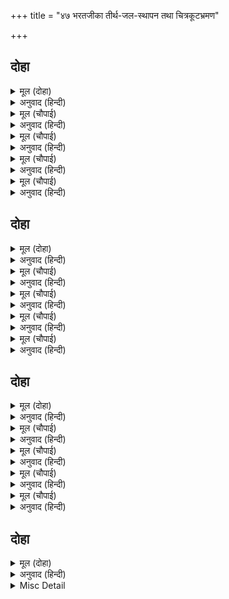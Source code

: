 +++
title = "४७ भरतजीका तीर्थ-जल-स्थापन तथा चित्रकूटभ्रमण"

+++


## दोहा


<details><summary>मूल (दोहा)</summary>

अत्रि कहेउ तब भरत सन सैल समीप सुकूप।  
राखिअ तीरथ तोय तहँ पावन अमिअ अनूप॥ ३०९॥
</details>

<details><summary>अनुवाद (हिन्दी)</summary>

तब अत्रिजीने भरतजीसे कहा—इस पर्वतके समीप ही एक सुन्दर कुआँ है। इस पवित्र, अनुपम और अमृत-जैसे तीर्थजलको उसीमें स्थापित कर दीजिये॥ ३०९॥
</details>

<details><summary>मूल (चौपाई)</summary>

भरत अत्रि अनुसासन पाई।  
जल भाजन सब दिए चलाई॥  
सानुज आपु अत्रि मुनि साधू।  
सहित गए जहँ कूप अगाधू॥
</details>

<details><summary>अनुवाद (हिन्दी)</summary>

भरतजीने अत्रिमुनिकी आज्ञा पाकर जलके सब पात्र रवाना कर दिये और छोटे भाई शत्रुघ्न, अत्रि मुनि तथा अन्य साधु-सन्तोंसहित आप वहाँ गये जहाँ वह अथाह कुआँ था॥ १॥
</details>

<details><summary>मूल (चौपाई)</summary>

पावन पाथ पुन्यथल राखा।  
प्रमुदित प्रेम अत्रि अस भाषा॥  
तात अनादि सिद्ध थल एहू।  
लोपेउ काल बिदित नहिं केहू॥
</details>

<details><summary>अनुवाद (हिन्दी)</summary>

और उस पवित्र जलको उस पुण्यस्थलमें रख दिया। तब अत्रि ऋषिने प्रेमसे आनन्दित होकर ऐसा कहा—हे तात! यह अनादि सिद्धस्थल है। कालक्रमसे यह लोप हो गया था इसलिये किसीको इसका पता नहीं था॥ २॥
</details>

<details><summary>मूल (चौपाई)</summary>

तब सेवकन्ह सरस थलु देखा।  
कीन्ह सुजल हित कूप बिसेषा॥  
बिधिबस भयउ बिस्व उपकारू।  
सुगम अगम अति धरम बिचारू॥
</details>

<details><summary>अनुवाद (हिन्दी)</summary>

तब [भरतजीके] सेवकोंने उस जलयुक्त स्थानको देखा और उस सुन्दर [तीर्थोंके] जलके लिये एक खास कुआँ बना लिया। दैवयोगसे विश्वभरका उपकार हो गया। धर्मका विचार जो अत्यन्त अगम था, वह [इस कूपके प्रभावसे] सुगम हो गया॥ ३॥
</details>

<details><summary>मूल (चौपाई)</summary>

भरतकूप अब कहिहहिं लोगा।  
अति पावन तीरथ जल जोगा॥  
प्रेम सनेम निमज्जत प्रानी।  
होइहहिं बिमल करम मन बानी॥
</details>

<details><summary>अनुवाद (हिन्दी)</summary>

अब इसको लोग भरतकूप कहेंगे। तीर्थोंके जलके संयोगसे तो यह अत्यन्त ही पवित्र हो गया। इसमें प्रेमपूर्वक नियमसे स्नान करनेपर प्राणी मन, वचन और कर्मसे निर्मल हो जायँगे॥ ४॥
</details>

## दोहा


<details><summary>मूल (दोहा)</summary>

कहत कूप महिमा सकल गए जहाँ रघुराउ।  
अत्रि सुनायउ रघुबरहि तीरथ पुन्य प्रभाउ॥ ३१०॥
</details>

<details><summary>अनुवाद (हिन्दी)</summary>

कूपकी महिमा कहते हुए सब लोग वहाँ गये जहाँ श्रीरघुनाथजी थे। श्रीरघुनाथजीको अत्रिजीने उस तीर्थका पुण्य प्रभाव सुनाया॥ ३१०॥
</details>

<details><summary>मूल (चौपाई)</summary>

कहत धरम इतिहास सप्रीती।  
भयउ भोरु निसि सो सुख बीती॥  
नित्य निबाहि भरत दोउ भाई।  
राम अत्रि गुर आयसु पाई॥
</details>

<details><summary>अनुवाद (हिन्दी)</summary>

प्रेमपूर्वक धर्मके इतिहास कहते वह रात सुखसे बीत गयी और सबेरा हो गया। भरत-शत्रुघ्न दोनों भाई नित्यक्रिया पूरी करके, श्रीरामजी, अत्रिजी और गुरु वसिष्ठजीकी आज्ञा पाकर,॥ १॥
</details>

<details><summary>मूल (चौपाई)</summary>

सहित समाज साज सब सादें।  
चले राम बन अटन पयादें॥  
कोमल चरन चलत बिनु पनहीं।  
भइ मृदु भूमि सकुचि मन मनहीं॥
</details>

<details><summary>अनुवाद (हिन्दी)</summary>

समाजसहित सब सादे साजसे श्रीरामजीके वनमें भ्रमण (प्रदक्षिणा) करनेके लिये पैदल ही चले। कोमल चरण हैं और बिना जूतेके चल रहे हैं, यह देखकर पृथ्वी मन-ही-मन सकुचाकर कोमल हो गयी॥ २॥
</details>

<details><summary>मूल (चौपाई)</summary>

कुस कंटक काँकरीं कुराईं।  
कटुक कठोर कुबस्तु दुराईं॥  
महि मंजुल मृदु मारग कीन्हे।  
बहत समीर त्रिबिध सुख लीन्हे॥
</details>

<details><summary>अनुवाद (हिन्दी)</summary>

कुश, काँटे, कंकड़ी, दरारें आदि कड़वी, कठोर और बुरी वस्तुओंको छिपाकर पृथ्वीने सुन्दर और कोमल मार्ग कर दिये। सुखोंको साथ लिये (सुखदायक) शीतल, मन्द, सुगन्ध हवा चलने लगी॥ ३॥
</details>

<details><summary>मूल (चौपाई)</summary>

सुमन बरषि सुर घन करि छाहीं।  
बिटप फूलि फलि तृन मृदुताहीं॥  
मृग बिलोकि खग बोलि सुबानी।  
सेवहिं सकल राम प्रिय जानी॥
</details>

<details><summary>अनुवाद (हिन्दी)</summary>

रास्तेमें देवता फूल बरसाकर, बादल छाया करके, वृक्ष फूल-फलकर, तृण अपनी कोमलतासे, मृग (पशु) देखकर और पक्षी सुन्दर वाणी बोलकर—सभी भरतजीको श्रीरामचन्द्रजीके प्यारे जानकर उनकी सेवा करने लगे॥ ४॥
</details>

## दोहा


<details><summary>मूल (दोहा)</summary>

सुलभ सिद्धि सब प्राकृतहु राम कहत जमुहात।  
राम प्रानप्रिय भरत कहुँ यह न होइ बड़ि बात॥ ३११॥
</details>

<details><summary>अनुवाद (हिन्दी)</summary>

जब एक साधारण मनुष्यको भी [आलस्यसे] जँभाई लेते समय ‘राम’ कह देनेसे ही सब सिद्धियाँ सुलभ हो जाती हैं, तब श्रीरामचन्द्रजीके प्राणप्यारे भरतजीके लिये यह कोई बड़ी (आश्चर्यकी) बात नहीं है॥ ३११॥
</details>

<details><summary>मूल (चौपाई)</summary>

एहि बिधि भरतु फिरत बन माहीं।  
नेमु प्रेमु लखि मुनि सकुचाहीं॥  
पुन्य जलाश्रय भूमि बिभागा।  
खग मृग तरु तृन गिरि बन बागा॥
</details>

<details><summary>अनुवाद (हिन्दी)</summary>

इस प्रकार भरतजी वनमें फिर रहे हैं। उनके नियम और प्रेमको देखकर मुनि भी सकुचा जाते हैं। पवित्र जलके स्थान (नदी, बावली, कुण्ड आदि), पृथ्वीके पृथक्-पृथक् भाग, पक्षी, पशु, वृक्ष, तृण (घास), पर्वत, वन और बगीचे—॥ १॥
</details>

<details><summary>मूल (चौपाई)</summary>

चारु बिचित्र पबित्र बिसेषी।  
बूझत भरतु दिब्य सब देखी॥  
सुनि मन मुदित कहत रिषिराऊ।  
हेतु नाम गुन पुन्य प्रभाऊ॥
</details>

<details><summary>अनुवाद (हिन्दी)</summary>

सभी विशेषरूपसे सुन्दर, विचित्र, पवित्र और दिव्य देखकर भरतजी पूछते हैं और उनका प्रश्न सुनकर ऋषिराज अत्रिजी प्रसन्न मनसे सबके कारण, नाम, गुण और पुण्य-प्रभावको कहते हैं॥ २॥
</details>

<details><summary>मूल (चौपाई)</summary>

कतहुँ निमज्जन कतहुँ प्रनामा।  
कतहुँ बिलोकत मन अभिरामा॥  
कतहुँ बैठि मुनि आयसु पाई।  
सुमिरत सीय सहित दोउ भाई॥
</details>

<details><summary>अनुवाद (हिन्दी)</summary>

भरतजी कहीं स्नान करते हैं, कहीं प्रणाम करते हैं, कहीं मनोहर स्थानोंके दर्शन करते हैं और कहीं मुनि अत्रिजीकी आज्ञा पाकर बैठकर, सीताजीसहित श्रीराम-लक्ष्मण दोनों भाइयोंका स्मरण करते हैं॥ ३॥
</details>

<details><summary>मूल (चौपाई)</summary>

देखि सुभाउ सनेहु सुसेवा।  
देहिं असीस मुदित बनदेवा॥  
फिरहिं गएँ दिनु पहर अढ़ाई।  
प्रभु पद कमल बिलोकहिं आई॥
</details>

<details><summary>अनुवाद (हिन्दी)</summary>

भरतजीके स्वभाव, प्रेम और सुन्दर सेवाभावको देखकर वनदेवता आनन्दित होकर आशीर्वाद देते हैं। यों घूम-फिरकर ढाई पहर दिन बीतनेपर लौट पड़ते हैं और आकर प्रभु श्रीरघुनाथजीके चरणकमलोंका दर्शन करते हैं॥ ४॥
</details>

## दोहा


<details><summary>मूल (दोहा)</summary>

देखे थल तीरथ सकल भरत पाँच दिन माझ।  
कहत सुनत हरि हर सुजसु गयउ दिवसु भइ साँझ॥ ३१२॥
</details>

<details><summary>अनुवाद (हिन्दी)</summary>

भरतजीने पाँच दिनमें सब तीर्थस्थानोंके दर्शन कर लिये। भगवान् विष्णु और महादेवजीका सुन्दर यश कहते-सुनते वह (पाँचवाँ) दिन भी बीत गया, सन्ध्या हो गयी॥ ३१२॥
</details>

<details><summary>Misc Detail</summary>


</details>
